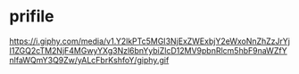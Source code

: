 # prifile
https://i.giphy.com/media/v1.Y2lkPTc5MGI3NjExZWExbjY2eWxoNnZhZzJrYjI1ZGQ2cTM2NjF4MGwyYXg3Nzl6bnYybiZlcD12MV9pbnRlcm5hbF9naWZfYnlfaWQmY3Q9Zw/yALcFbrKshfoY/giphy.gif
